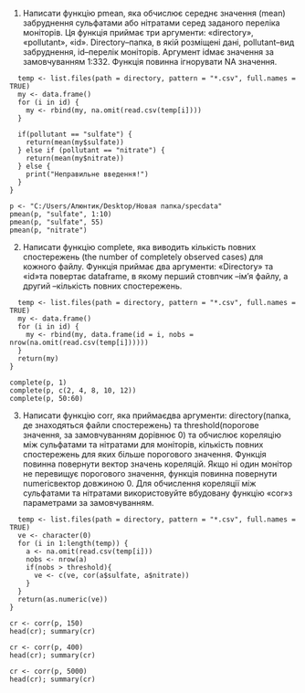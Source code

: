 1. Написати функцію pmean, яка обчислює середнє значення (mean) забруднення сульфатами або нітратами серед заданого переліка моніторів. Ця функція приймає три аргументи: «directory», «pollutant», «id». Directory–папка, в якій розміщені дані, pollutant–вид забруднення, id–перелік моніторів. Аргумент idмає значення за замовчуванням 1:332. Функція повинна ігнорувати NA значення. 
```pmean <- function(directory, pollutant, id = 1:332) {
  temp <- list.files(path = directory, pattern = "*.csv", full.names = TRUE)
  my <- data.frame()
  for (i in id) {
    my <- rbind(my, na.omit(read.csv(temp[i])))
  }
  
  if(pollutant == "sulfate") {
    return(mean(my$sulfate))
  } else if (pollutant == "nitrate") {
    return(mean(my$nitrate))
  } else {
    print("Неправильне введення!")
  }
}

p <- "C:/Users/Алюнтик/Desktop/Новая папка/specdata"
pmean(p, "sulfate", 1:10)
pmean(p, "sulfate", 55)
pmean(p, "nitrate")
```



2. Написати функцію complete, яка виводить кількість повних спостережень (the number of completely observed cases) для кожного файлу. Функція приймає два аргументи: «Directory» та «id»та повертає dataframe, в якому перший стовпчик –ім’я файлу, а другий –кількість повних спостережень.
```complete <- function(directory, id) {
  temp <- list.files(path = directory, pattern = "*.csv", full.names = TRUE)
  my <- data.frame()
  for (i in id) {
    my <- rbind(my, data.frame(id = i, nobs = nrow(na.omit(read.csv(temp[i])))))
  }
  return(my)
}

complete(p, 1)
complete(p, c(2, 4, 8, 10, 12))
complete(p, 50:60)
```



3. Написати функцію corr, яка приймаєдва аргументи: directory(папка, де знаходяться файли спостережень) та threshold(порогове значення, за замовчуванням дорівнює 0) та обчислює кореляцію між сульфатами та нітратами для моніторів, кількість повних спостережень для яких більше порогового  значення.  Функція  повинна  повернути  вектор  значень кореляцій. Якщо ні один монітор не перевищує порогового значення, функція повинна повернути numericвектор довжиною 0. Для обчислення кореляції між сульфатами та нітратами використовуйте вбудовану функцію 
«cor»з параметрами за замовчуванням.
```corr <- function(directory, threshold = 0) {
  temp <- list.files(path = directory, pattern = "*.csv", full.names = TRUE)
  ve <- character(0)
  for (i in 1:length(temp)) {
    a <- na.omit(read.csv(temp[i]))
    nobs <- nrow(a)
    if(nobs > threshold){
      ve <- c(ve, cor(a$sulfate, a$nitrate))
    }
  }
  return(as.numeric(ve))
}

cr <- corr(p, 150)
head(cr); summary(cr)

cr <- corr(p, 400)
head(cr); summary(cr)

cr <- corr(p, 5000)
head(cr); summary(cr)
```